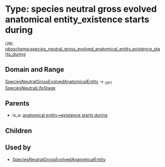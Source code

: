 
# Type: species neutral gross evolved anatomical entity_existence starts during




URI: [oboschema:species_neutral_gross_evolved_anatomical_entity_existence_starts_during](http://purl.obolibrary.org/oboschema/species_neutral_gross_evolved_anatomical_entity_existence_starts_during)


## Domain and Range

[SpeciesNeutralGrossEvolvedAnatomicalEntity](SpeciesNeutralGrossEvolvedAnatomicalEntity.md) ->  <sub>OPT</sub> [SpeciesNeutralLifeStage](SpeciesNeutralLifeStage.md)

## Parents

 *  is_a: [anatomical entity➞existence starts during](anatomical_entity_existence_starts_during.md)

## Children


## Used by

 * [SpeciesNeutralGrossEvolvedAnatomicalEntity](SpeciesNeutralGrossEvolvedAnatomicalEntity.md)
